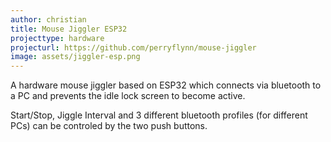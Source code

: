 ```yaml
---
author: christian
title: Mouse Jiggler ESP32
projecttype: hardware
projecturl: https://github.com/perryflynn/mouse-jiggler
image: assets/jiggler-esp.png
---
```


A hardware mouse jiggler based on ESP32 which connects via bluetooth
to a PC and prevents the idle lock screen to become active.

Start/Stop, Jiggle Interval and 3 different bluetooth profiles
(for different PCs) can be controled by the two push buttons.
